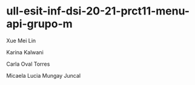 # ull-esit-inf-dsi-20-21-prct11-menu-api-grupo-m

Xue Mei Lin

Karina Kalwani

Carla Oval Torres

Micaela Lucia Mungay Juncal
